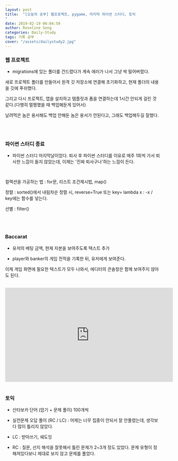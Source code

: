 ```yaml
---
layout: post
title:  "[오늘의 공부] 웹프로젝트, pygame, 마지막 파이썬 스터디, 토익
"
date: 2019-02-19 06:04:59
author: Roseline Song
categories: Daily-Study
tags: 기록 공부
cover: "/assets/dailystudy2.jpg"
---
```


### 웹 프로젝트 

- migrations에 있는 폴더를 건드렸다가 계속 에러가 나서 그냥 싹 밀어버렸다.

새로 프로젝트 폴더를 만들어서 원격 깃 저장소에 연결해 초기화하고, 현재 폴더의 내용을 깃에 푸쉬했다. 

그리고 다시 프로젝트, 앱을 설치하고 템플릿과 폼을 연결하는데 1시간 안되게 걸린 것 같다.(다행히 멀쩡했을 때 백업해둔게 있어서)

날려먹은 놈은 용서해도 백업 안해둔 놈은 용서가 안된다고, 그래도 백업해두길 잘했다. 

<br>
<br>

### 파이썬 스터디 종료

- 파이썬 스터디 마지막날이었다. 퇴사 후 파이썬 스터디를 이유로 매주 1회씩 가서 퇴사한 느낌이 들지 않았는데, 이제는 '진짜 퇴사구나'하는 느낌이 든다. 

​

컬렉션을 가공하는 법 : for문, 리스트 조건제시법, map()

정렬 : sorted()에서 내림차순 정렬 시, reverse=True 또는 key= lambda x : -x / key에는 함수를 넣는다. 

선별 : filter() 

<br>
<br>

### Baccarat

- 유저의 베팅 금액, 현재 자본을 보여주도록 텍스트 추가 

- player와 banker의 게임 전적을 기록한 뒤, 유저에게 보여준다. 

이제 게임 화면에 필요한 텍스트가 모두 나와서, 에디터의 콘솔창은 함께 보여주지 않아도 된다.

<br>

<iframe width="544" height="306" src="https://serviceapi.nmv.naver.com/flash/convertIframeTag.nhn?vid=E17880E7B54DFFDE83E320B7933A170CBA14&outKey=V129d45ad6730a4a611669ca293d49d830028daae386c6e17961a9ca293d49d830028" frameborder="no" scrolling="no" title="NaverVideo" allow="autoplay; gyroscope; accelerometer; encrypted-media" allowfullscreen></iframe>


<br>
<br>

### 토익 

- 산타보카 단어 (암기 + 문제 풀이) 100개씩 

- 실전문제 오답 풀이 (RC / LC) : 어제는 너무 집중이 안되서 잘 안풀렸는데, 생각보다 많이 틀리지 않았다. 

- LC : 받아쓰기, 쉐도잉 

- RC : 질문, 선지 해석을 잘못해서 틀린 문제가 2~3개 정도 있었다. 문제 유형이 정해져있다보니 제대로 보지 않고 문제를 풀었다. 

<br>
<br>
